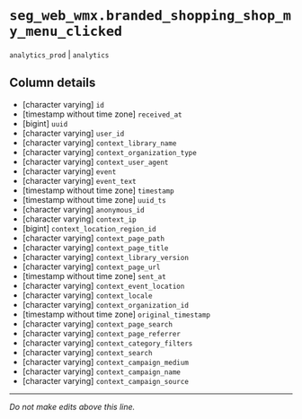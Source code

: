 # `seg_web_wmx.branded_shopping_shop_my_menu_clicked`
`analytics_prod` | `analytics`

## Column details
* [character varying] `id`
* [timestamp without time zone] `received_at`
* [bigint]    `uuid`
* [character varying] `user_id`
* [character varying] `context_library_name`
* [character varying] `context_organization_type`
* [character varying] `context_user_agent`
* [character varying] `event`
* [character varying] `event_text`
* [timestamp without time zone] `timestamp`
* [timestamp without time zone] `uuid_ts`
* [character varying] `anonymous_id`
* [character varying] `context_ip`
* [bigint]    `context_location_region_id`
* [character varying] `context_page_path`
* [character varying] `context_page_title`
* [character varying] `context_library_version`
* [character varying] `context_page_url`
* [timestamp without time zone] `sent_at`
* [character varying] `context_event_location`
* [character varying] `context_locale`
* [character varying] `context_organization_id`
* [timestamp without time zone] `original_timestamp`
* [character varying] `context_page_search`
* [character varying] `context_page_referrer`
* [character varying] `context_category_filters`
* [character varying] `context_search`
* [character varying] `context_campaign_medium`
* [character varying] `context_campaign_name`
* [character varying] `context_campaign_source`

-------------------------------------------------------------------------------
*Do not make edits above this line.*
